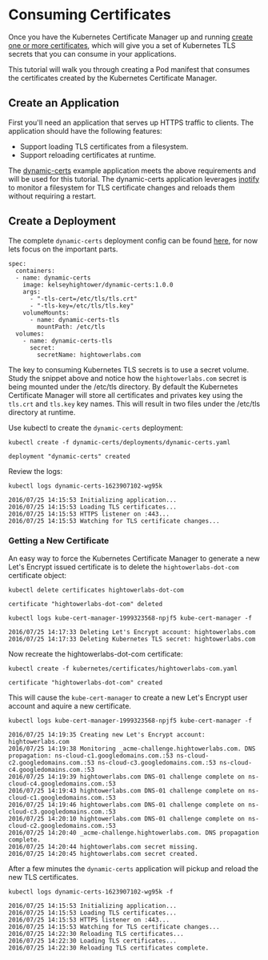 # Consuming Certificates

Once you have the Kubernetes Certificate Manager up and running [create one or more certificates](create-a-certificate.md), which will give you a set of Kubernetes TLS secrets that you can consume in your applications.

This tutorial will walk you through creating a Pod manifest that consumes the certificates created by the Kubernetes Certificate Manager.

## Create an Application

First you'll need an application that serves up HTTPS traffic to clients. The application should have the following features:

* Support loading TLS certificates from a filesystem.
* Support reloading certificates at runtime.

The [dynamic-certs](https://github.com/kelseyhightower/kube-cert-manager/tree/master/dynamic-certs) example application meets the above requirements and will be used for this tutorial. The dynamic-certs application leverages [inotify](http://man7.org/linux/man-pages/man7/inotify.7.html) to monitor a filesystem for TLS certificate changes and reloads them without requiring a restart.

## Create a Deployment

The complete `dynamic-certs` deployment config can be found [here](https://github.com/kelseyhightower/kube-cert-manager/blob/master/dynamic-certs/deployments/dynamic-certs.yaml), for now lets focus on the important parts.

```
spec:
  containers:
  - name: dynamic-certs
    image: kelseyhightower/dynamic-certs:1.0.0
    args:
      - "-tls-cert=/etc/tls/tls.crt"
      - "-tls-key=/etc/tls/tls.key"
    volumeMounts:
      - name: dynamic-certs-tls
        mountPath: /etc/tls
  volumes:
    - name: dynamic-certs-tls
      secret:
        secretName: hightowerlabs.com
```

The key to consuming Kubernetes TLS secrets is to use a secret volume. Study the snippet above and notice how the `hightowerlabs.com` secret is being mounted under the /etc/tls directory. By default the Kubernetes Certificate Manager will store all certificates and privates key using the `tls.crt` and `tls.key` key names. This will result in two files under the /etc/tls directory at runtime.

Use kubectl to create the `dynamic-certs` deployment:

```
kubectl create -f dynamic-certs/deployments/dynamic-certs.yaml
```

```
deployment "dynamic-certs" created
```

Review the logs:

```
kubectl logs dynamic-certs-1623907102-wg95k
```
```
2016/07/25 14:15:53 Initializing application...
2016/07/25 14:15:53 Loading TLS certificates...
2016/07/25 14:15:53 HTTPS listener on :443...
2016/07/25 14:15:53 Watching for TLS certificate changes...
```

### Getting a New Certificate

An easy way to force the Kubernetes Certificate Manager to generate a new Let's Encrypt issued certificate is to delete the `hightowerlabs-dot-com` certificate object:

```
kubectl delete certificates hightowerlabs-dot-com
```
```
certificate "hightowerlabs-dot-com" deleted
```

```
kubectl logs kube-cert-manager-1999323568-npjf5 kube-cert-manager -f
```

```
2016/07/25 14:17:33 Deleting Let's Encrypt account: hightowerlabs.com
2016/07/25 14:17:33 Deleting Kubernetes TLS secret: hightowerlabs.com
```

Now recreate the hightowerlabs-dot-com certificate:

```
kubectl create -f kubernetes/certificates/hightowerlabs-com.yaml
```
``` 
certificate "hightowerlabs-dot-com" created
```

This will cause the `kube-cert-manager` to create a new Let's Encrypt user account and aquire a new certificate.

```
kubectl logs kube-cert-manager-1999323568-npjf5 kube-cert-manager -f
```

```
2016/07/25 14:19:35 Creating new Let's Encrypt account: hightowerlabs.com
2016/07/25 14:19:38 Monitoring _acme-challenge.hightowerlabs.com. DNS propagation: ns-cloud-c1.googledomains.com.:53 ns-cloud-c2.googledomains.com.:53 ns-cloud-c3.googledomains.com.:53 ns-cloud-c4.googledomains.com.:53
2016/07/25 14:19:39 hightowerlabs.com DNS-01 challenge complete on ns-cloud-c4.googledomains.com.:53
2016/07/25 14:19:43 hightowerlabs.com DNS-01 challenge complete on ns-cloud-c1.googledomains.com.:53
2016/07/25 14:19:46 hightowerlabs.com DNS-01 challenge complete on ns-cloud-c3.googledomains.com.:53
2016/07/25 14:20:10 hightowerlabs.com DNS-01 challenge complete on ns-cloud-c2.googledomains.com.:53
2016/07/25 14:20:40 _acme-challenge.hightowerlabs.com. DNS propagation complete.
2016/07/25 14:20:44 hightowerlabs.com secret missing.
2016/07/25 14:20:45 hightowerlabs.com secret created.
```

After a few minutes the `dynamic-certs` application will pickup and reload the new TLS certificates.

```
kubectl logs dynamic-certs-1623907102-wg95k -f
```

```
2016/07/25 14:15:53 Initializing application...
2016/07/25 14:15:53 Loading TLS certificates...
2016/07/25 14:15:53 HTTPS listener on :443...
2016/07/25 14:15:53 Watching for TLS certificate changes...
2016/07/25 14:22:30 Reloading TLS certificates...
2016/07/25 14:22:30 Loading TLS certificates...
2016/07/25 14:22:30 Reloading TLS certificates complete.
```